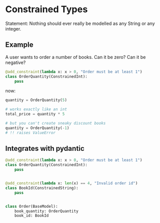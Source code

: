 # Constrained Types

Statement: Nothing should ever really be modelled as any String or any integer.


## Example
A user wants to order a number of books. Can it be zero? Can it be negative?
```python
@add_constraint(lambda x: x > 0, "Order must be at least 1")
class OrderQuantity(ConstrainedInt):
    pass
```

now:
```python
quantity = OrderQuantity(5)

# works exactly like an int
total_price = quantity * 5

# but you can't create sneaky discount books
quantity = OrderQuantity(-1)
# !! raises ValueError
```

## Integrates with pydantic
```python
@add_constraint(lambda x: x > 0, "Order must be at least 1")
class OrderQuantity(ConstrainedInt):
    pass


@add_constraint(lambda x: len(x) == 4, "Invalid order id")
class BookId(ConstrainedString):
    pass


class Order(BaseModel):
    book_quantity: OrderQuantity
    book_id: BookId
```

